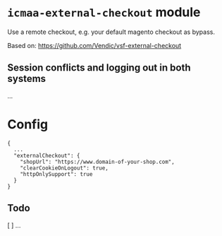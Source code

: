 # `icmaa-external-checkout` module

Use a remote checkout, e.g. your default magento checkout as bypass.

Based on: https://github.com/Vendic/vsf-external-checkout

## Session conflicts and logging out in both systems

...

# Config

```
{
  ...
  "externalCheckout": {
    "shopUrl": "https://www.domain-of-your-shop.com",
    "clearCookieOnLogout": true,
    "httpOnlySupport": true
  }
}
```

## Todo

[ ] ...
